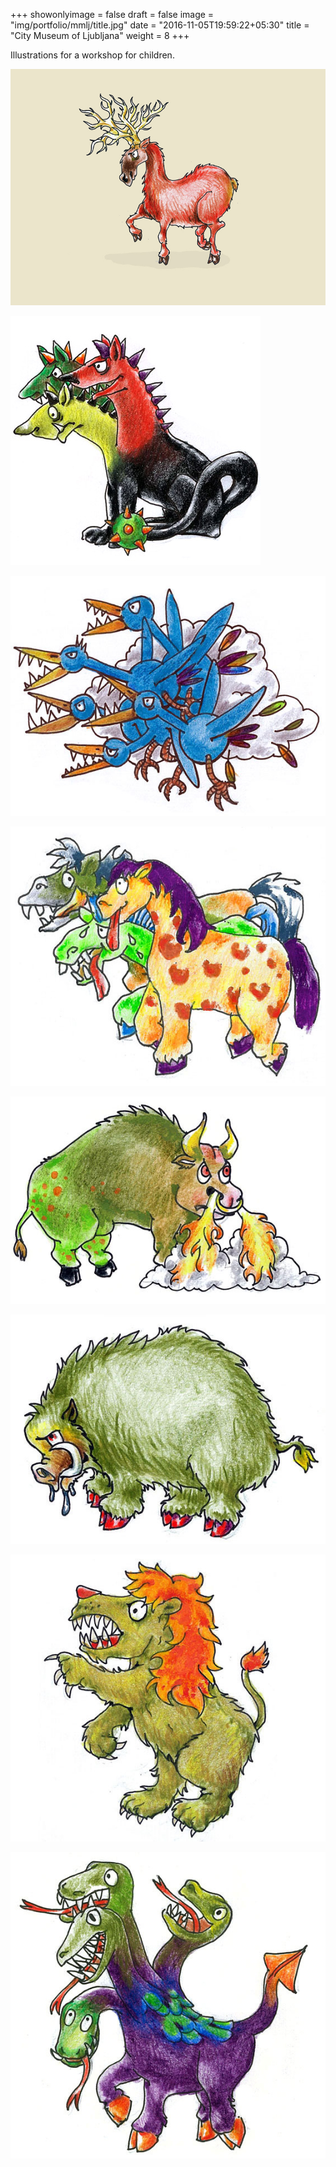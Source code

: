 +++
showonlyimage = false
draft = false
image = "img/portfolio/mmlj/title.jpg"
date = "2016-11-05T19:59:22+05:30"
title = "City Museum of Ljubljana"
weight = 8
+++

Illustrations for a workshop for children.
<!--more-->

![Ilustracije mmlj](/img/portfolio/mmlj/title.jpg)

![anticne pripovedke 1](/img/portfolio/mmlj/cerber.jpg)

![anticne pripovedke 2](/img/portfolio/mmlj/mesojede-ptice.jpg)

![anticne pripovedke 3](/img/portfolio/mmlj/mesojedi-konji.jpg)

![anticne pripovedke 4](/img/portfolio/mmlj/bik.jpg)

![anticne pripovedke 5](/img/portfolio/mmlj/merjasec.jpg)

![anticne pripovedke 6](/img/portfolio/mmlj/lev.jpg)

![anticne pripovedke 7](/img/portfolio/mmlj/hidra.jpg)